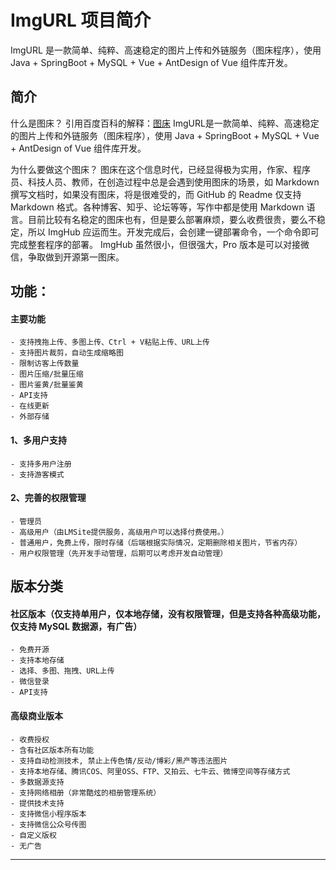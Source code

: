 # ImgURL 项目简介


ImgURL 是一款简单、纯粹、高速稳定的图片上传和外链服务（图床程序），使用 Java + SpringBoot + MySQL + Vue + AntDesign of Vue 组件库开发。

<!-- more -->

## 简介
什么是图床？
引用百度百科的解释：[图床](https://baike.baidu.com/item/%E5%9B%BE%E5%BA%8A)
ImgURL是一款简单、纯粹、高速稳定的图片上传和外链服务（图床程序），使用 Java + SpringBoot + MySQL + Vue + AntDesign of Vue 组件库开发。

为什么要做这个图床？
图床在这个信息时代，已经显得极为实用，作家、程序员、科技人员、教师，在创造过程中总是会遇到使用图床的场景，如 Markdown 撰写文档时，如果没有图床，将是很难受的，而 GitHub 的 Readme 仅支持 Markdown 格式。各种博客、知乎、论坛等等，写作中都是使用 Markdown 语言。目前比较有名稳定的图床也有，但是要么部署麻烦，要么收费很贵，要么不稳定，所以 ImgHub 应运而生。开发完成后，会创建一键部署命令，一个命令即可完成整套程序的部署。
ImgHub 虽然很小，但很强大，Pro 版本是可以对接微信，争取做到开源第一图床。

## 功能：

#### 主要功能

    - 支持拽拖上传、多图上传、Ctrl + V粘贴上传、URL上传
    - 支持图片裁剪，自动生成缩略图
    - 限制访客上传数量
    - 图片压缩/批量压缩
    - 图片鉴黄/批量鉴黄
    - API支持
    - 在线更新
    - 外部存储

#### 1、多用户支持
    - 支持多用户注册
    - 支持游客模式

#### 2、完善的权限管理
    - 管理员
    - 高级用户（由LMSite提供服务，高级用户可以选择付费使用。）
    - 普通用户，免费上传，限时存储（后端根据实际情况，定期删除相关图片，节省内存）
    - 用户权限管理（先开发手动管理，后期可以考虑开发自动管理）

## 版本分类

#### 社区版本（仅支持单用户，仅本地存储，没有权限管理，但是支持各种高级功能，仅支持 MySQL 数据源，有广告）
    - 免费开源
    - 支持本地存储
    - 选择、多图、拖拽、URL上传
    - 微信登录
    - API支持

#### 高级商业版本
    - 收费授权
    - 含有社区版本所有功能
    - 支持自动检测技术, 禁止上传色情/反动/博彩/黑产等违法图片
    - 支持本地存储、腾讯COS、阿里OSS、FTP、又拍云、七牛云、微博空间等存储方式
    - 多数据源支持
    - 支持网络相册（非常酷炫的相册管理系统）
    - 提供技术支持
    - 支持微信小程序版本
    - 支持微信公众号传图
    - 自定义版权
    - 无广告

---



